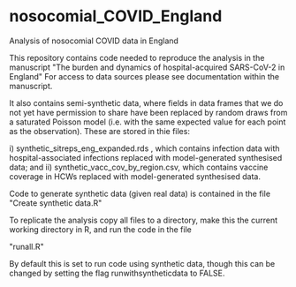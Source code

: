 # nosocomial\_COVID\_England
 Analysis of nosocomial COVID data in England

This repository contains code needed to reproduce the analysis in the manuscript "The burden and dynamics of hospital-acquired SARS-CoV-2 in England"
For access to data sources please see documentation within the manuscript.

It also contains semi-synthetic data, where fields in data frames that we do not yet have permission to share have been replaced by random draws 
from a saturated Poisson model (i.e. with the same expected value for each point as the observation). These are stored in thie files:

i) synthetic_sitreps_eng_expanded.rds , which contains infection data with hospital-associated infections replaced with model-generated synthesised data; and ii)  synthetic_vacc_cov_by_region.csv, which contains vaccine coverage in HCWs replaced with model-generated synthesised data.

Code to generate synthetic data (given real data) is contained in the file "Create synthetic data.R"

To replicate the analysis copy all files to a directory, make this the current working directory in R, and run the code in the file

"runall.R"

By default this is set to run code using synthetic data, though this can be changed by setting the flag runwithsyntheticdata to FALSE. 





